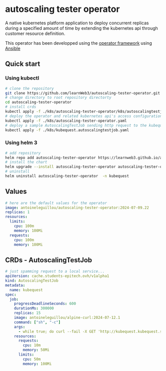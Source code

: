 # autoscaling tester operator

A native kubernetes platform application to deploy concurrent replicas during a specified amount of time by extending the kubernetes api through customer resource definition.

This operator has been developped using the [operator framework](https://operatorframework.io/) using [Ansible](https://www.ansible.com/)

## Quick start

### Using kubectl

```bash
# clone the repository
git clone https://github.com/learnWeb3/autoscaling-tester-operator.git
# change directory to root repository directorty
cd autoscaling-tester-operator
# install crds
kubectl apply -f ./k8s/autoscaling-tester-operator/k8s/autoscalingtestjobs.cache.students-epitech.ovh.yaml
# deploy the operator and related kubernetes api's access configurations through service account rbac configurations
kubectl apply -f ./k8s/autoscaling-tester-operator.yaml
# deploy a sample AutoscalingTestJob sending http request to the kubequest application in a loop every 2s with 15 replicas during 5 minutes
kubectl apply -f ./k8s/kubequest.autoscalingtestjob.yaml
```

### Using helm 3

```bash
# add repository
helm repo add autoscaling-tester-operator https://learnweb3.github.io/autoscaling-tester-operator/
# install the chart
helm upgrade --install autoscaling-tester-operator autoscaling-tester-operator/autoscaling-tester-operator  -n kubequest --create-namespace
# uninstall
helm uninstall autoscaling-tester-operator  -n kubequest
```

## Values

```yaml
# here are the default values for the operator
image: antoineleguillou/autoscaling-tester-operator:2024-07-09.22
replicas: 1
resources:
  limits:
    cpu: 100m
    memory: 100Mi
  requests:
    cpu: 100m
    memory: 100Mi
```

## CRDs - AutoscalingTestJob

```yaml
# just spamming request to a local service...
apiVersion: cache.students-epitech.ovh/v1alpha1
kind: AutoscalingTestJob
metadata:
  name: kubequest
spec:
  job:
    progressDeadlineSeconds: 600
    durationMs: 300000
    replicas: 15
    image: antoineleguillou/alpine-curl:2024-07-12.1
    command: ["sh", "-c"]
    args:
      - while true; do curl --fail -X GET 'http://kubequest.kubequest.svc.cluster.local:80'; sleep 2; done;
    resources:
      requests:
        cpu: 10m
        memory: 50Mi
      limits:
        cpu: 50m
        memory: 100Mi
```
